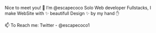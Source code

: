 Nice to meet you! 👋
I’m @escapecoco
Solo Web developer Fullstacks, I make WebSite with ✨ beautifull Design ✨ by my hand ✋

📫 To Reach me:
Twitter - @escapecoco1
